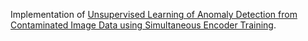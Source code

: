 Implementation of [Unsupervised Learning of Anomaly Detection from Contaminated Image Data using Simultaneous Encoder Training](https://arxiv.org/abs/1905.11034).
